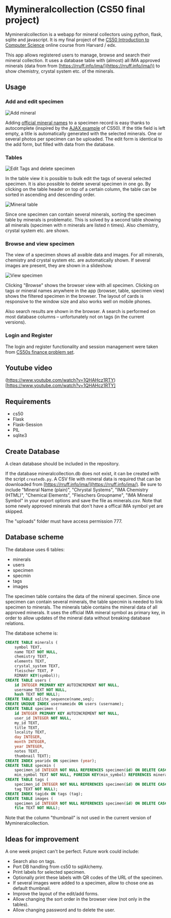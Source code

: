 # Mymineralcollection (CS50 final project)
Mymineralcollection is a webapp for mineral collectors using python, flask, sqlite and javascript. It is my final project of the [CS50 Introduction to Computer Science](https://www.edx.org/cs50) online course from Harvard / edx. 


This app allows registered users to manage, browse and search their mineral collection. It uses a database table with (almost) all IMA approved minerals (data from from [https://rruff.info/ima/](https://rruff.info/ima/)) to show chemistry, crystal system etc. of the minerals.

## Usage

### Add and edit specimen

![Add mineral](./readme/add.gif)

Adding [official mineral names](https://mineralogy-ima.org/Minlist.htm) to a specimen record is easy thanks to autocomplete (inspired by the [AJAX example](https://cs50.harvard.edu/x/2022/weeks/8/) of CS50). If the title field is left empty, a title is automatically generated with the selected minerals. One or several photos per specimen can be uploaded. The edit form is identical to the add form, but filled with data from the database. 

### Tables

![Edit Tags and delete specimen](./readme/edittags.gif)

In the table view it is possible to bulk edit the tags of several selected specimen. It is also possible to delete several specimen in one go. By clicking on the table header on top of a certain column, the table can be sorted in ascending and descending order. 

![Mineral table](./readme/mintable.png)

Since one specimen can contain several minerals, sorting the specimen table by minerals is problematic. This is solved by a second table showing all minerals (specimen with n minerals are listed n times). Also chemistry, crystal system etc. are shown. 

### Browse and view specimen

The view of a specimen shows all avaible data and images. For all minerals, chemistry and crystal system etc. are automatically shown. If several images are present, they are shown in a slideshow. 

![View specimen](./readme/view.gif)

Clicking "Browse" shows the browser view with all specimen. Clicking on tags or mineral names anywhere in the app (browser, table, specimen view) shows the filtered specimen in the browser. The layout of cards is responsive to the window size and also works well on mobile phones.

Also search results are shown in the browser. A search is performed on most database columns – unfortunately not on tags (in the current versions). 

### Login and Register
The login and register functionality and session management were taken from [CS50s finance problem set](https://cs50.harvard.edu/x/2022/psets/9/finance/).

## Youtube video
(https://www.youtube.com/watch?v=1QHAHcz1RTY)[https://www.youtube.com/watch?v=1QHAHcz1RTY]

## Requirements
- cs50
- Flask
- Flask-Session
- PIL
- sqlite3

## Create Database
A clean database should be included in the repository.

If the database mineralcollection.db does not exist, it can be created with the script `createdb.py`. A CSV file with mineral data is required that can be downloaded from [https://rruff.info/ima/](https://rruff.info/ima/). Be sure to include "Mineral Name (plain)", "Chrystal Systems", "IMA Chemistry (HTML)", "Chemical Elements", "Fleischers Groupname", "IMA Mineral Symbol" in your export options and save the file as minerals.csv. Note that some newly approved minerals that don't have a offical IMA symbol yet are skipped.

The "uploads" folder must have access permission 777.

## Database scheme
The database uses 6 tables:
- minerals
- users
- specimen
- specmin
- tags
- images

The specimen table contains the data of the mineral specimen. Since one specimen can contain several minerals, the table specmin is needed to link specimen to minerals. The minerals table contains the mineral data of all approved minerals. It uses the official IMA mineral symbol as primary key, in order to allow updates of the mineral data without breaking database relations.

The database scheme is:

``` sql
CREATE TABLE minerals (
    symbol TEXT, 
    name TEXT NOT NULL, 
    chemistry TEXT, 
    elements TEXT, 
    crystal_system TEXT, 
    fleischer TEXT, P
    RIMARY KEY(symbol));
CREATE TABLE users (
    id INTEGER PRIMARY KEY AUTOINCREMENT NOT NULL, 
    username TEXT NOT NULL, 
    hash TEXT NOT NULL);
CREATE TABLE sqlite_sequence(name,seq);
CREATE UNIQUE INDEX usernameidx ON users (username);
CREATE TABLE specimen (
    id INTEGER PRIMARY KEY AUTOINCREMENT NOT NULL, 
    user_id INTEGER NOT NULL, 
    my_id TEXT, 
    title TEXT, 
    locality TEXT, 
    day INTEGER, 
    month INTEGER, 
    year INTEGER, 
    notes TEXT, 
    thumbnail TEXT);
CREATE INDEX yearidx ON specimen (year);
CREATE TABLE specmin (
    specimen_id INTEGER NOT NULL REFERENCES specimen(id) ON DELETE CASCADE, 
    min_symbol TEXT NOT NULL, FOREIGN KEY(min_symbol) REFERENCES minerals(symbol));
CREATE TABLE tags (
    specimen_id INTEGER NOT NULL REFERENCES specimen(id) ON DELETE CASCADE, 
    tag TEXT NOT NULL);
CREATE INDEX tagidx ON tags (tag);
CREATE TABLE images (
    specimen_id INTEGER NOT NULL REFERENCES specimen(id) ON DELETE CASCADE, 
    file TEXT NOT NULL);
```

Note that the column "thumbnail" is not used in the current version of Mymineralcollection.

## Ideas for improvement
A one week project can't be perfect. Future work could include:
- Search also on tags.
- Port DB handling from cs50 to sqlAlchemy. 
- Print labels for selected specimen.
- Optionally print these labels with QR codes of the URL of the specimen.
- If several images were added to a specimen, allow to chose one as default thumbnail. 
- Improve the layout of the edit/add forms.
- Allow changing the sort order in the browser view (not only in the tables).
- Allow changing password and to delete the user.

